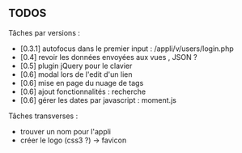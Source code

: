 TODOS
-----

Tâches par versions :

* [0.3.1] autofocus dans le premier input : /appli/v/users/login.php
* [0.4] revoir les données envoyées aux vues , JSON ?
* [0.5] plugin jQuery pour le clavier
* [0.6] modal lors de l'edit d'un lien
* [0.6] mise en page du nuage de tags
* [0.6] ajout fonctionnalités : recherche
* [0.6] gérer les dates par javascript : moment.js

Tâches transverses :

* trouver un nom pour l'appli
* créer le logo (css3 ?) -> favicon


